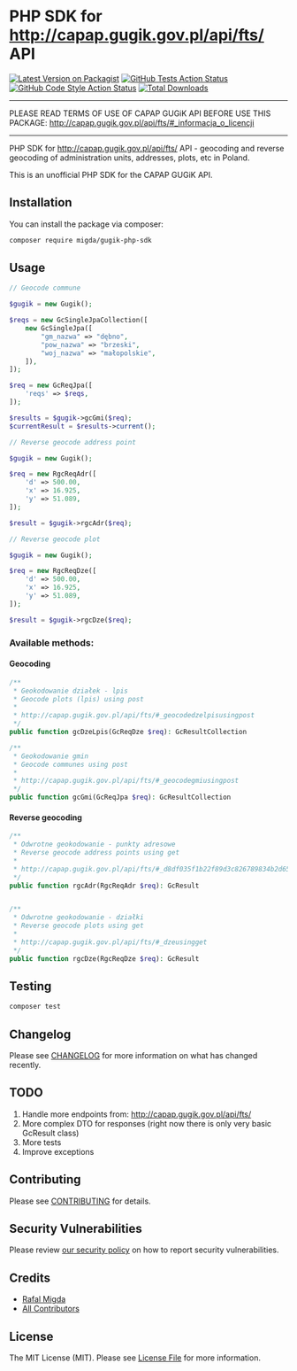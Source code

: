 # PHP SDK for http://capap.gugik.gov.pl/api/fts/ API

[![Latest Version on Packagist](https://img.shields.io/packagist/v/migda/gugik-php-sdk.svg?style=flat-square)](https://packagist.org/packages/migda/gugik-php-sdk)
[![GitHub Tests Action Status](https://img.shields.io/github/workflow/status/migda/gugik-php-sdk/run-tests?label=tests)](https://github.com/migda/gugik-php-sdk/actions?query=workflow%3ATests+branch%3Amaster)
[![GitHub Code Style Action Status](https://img.shields.io/github/workflow/status/migda/gugik-php-sdk/Check%20&%20fix%20styling?label=code%20style)](https://github.com/migda/gugik-php-sdk/actions?query=workflow%3A"Check+%26+fix+styling"+branch%3Amaster)
[![Total Downloads](https://img.shields.io/packagist/dt/migda/gugik-php-sdk.svg?style=flat-square)](https://packagist.org/packages/migda/gugik-php-sdk)

---

PLEASE READ TERMS OF USE OF CAPAP GUGiK API BEFORE USE THIS PACKAGE: http://capap.gugik.gov.pl/api/fts/#_informacja_o_licencji

---

PHP SDK for http://capap.gugik.gov.pl/api/fts/ API - geocoding and reverse geocoding of administration units,
addresses, plots, etc in Poland.

This is an unofficial PHP SDK for the CAPAP GUGiK API.

## Installation

You can install the package via composer:

```bash
composer require migda/gugik-php-sdk
```

## Usage

```php
// Geocode commune

$gugik = new Gugik();

$reqs = new GcSingleJpaCollection([
    new GcSingleJpa([
        "gm_nazwa" => "dębno",
        "pow_nazwa" => "brzeski",
        "woj_nazwa" => "małopolskie",
    ]),
]);

$req = new GcReqJpa([
    'reqs' => $reqs,
]);

$results = $gugik->gcGmi($req);
$currentResult = $results->current();
```

```php
// Reverse geocode address point

$gugik = new Gugik();

$req = new RgcReqAdr([
    'd' => 500.00,
    'x' => 16.925,
    'y' => 51.089,
]);

$result = $gugik->rgcAdr($req);
```

```php
// Reverse geocode plot

$gugik = new Gugik();

$req = new RgcReqDze([
    'd' => 500.00,
    'x' => 16.925,
    'y' => 51.089,
]);

$result = $gugik->rgcDze($req);
```

### Available methods:

#### Geocoding

```php 
/**
 * Geokodowanie działek - lpis
 * Geocode plots (lpis) using post
 *
 * http://capap.gugik.gov.pl/api/fts/#_geocodedzelpisusingpost
 */
public function gcDzeLpis(GcReqDze $req): GcResultCollection

/**
 * Geokodowanie gmin
 * Geocode communes using post
 *
 * http://capap.gugik.gov.pl/api/fts/#_geocodegmiusingpost
 */
public function gcGmi(GcReqJpa $req): GcResultCollection
```

#### Reverse geocoding

```php
/**
 * Odwrotne geokodowanie - punkty adresowe
 * Reverse geocode address points using get
 *
 * http://capap.gugik.gov.pl/api/fts/#_d8df035f1b22f89d3c826789834b2d65
 */
public function rgcAdr(RgcReqAdr $req): GcResult


/**
 * Odwrotne geokodowanie - działki
 * Reverse geocode plots using get
 *
 * http://capap.gugik.gov.pl/api/fts/#_dzeusingget
 */
public function rgcDze(RgcReqDze $req): GcResult
```

## Testing

```bash
composer test
```

## Changelog

Please see [CHANGELOG](CHANGELOG.md) for more information on what has changed recently.

## TODO

1. Handle more endpoints from: http://capap.gugik.gov.pl/api/fts/
2. More complex DTO for responses (right now there is only very basic GcResult class)
3. More tests
4. Improve exceptions

## Contributing

Please see [CONTRIBUTING](.github/CONTRIBUTING.md) for details.

## Security Vulnerabilities

Please review [our security policy](../../security/policy) on how to report security vulnerabilities.

## Credits

- [Rafal Migda](https://github.com/migda)
- [All Contributors](../../contributors)

## License

The MIT License (MIT). Please see [License File](LICENSE.md) for more information.

